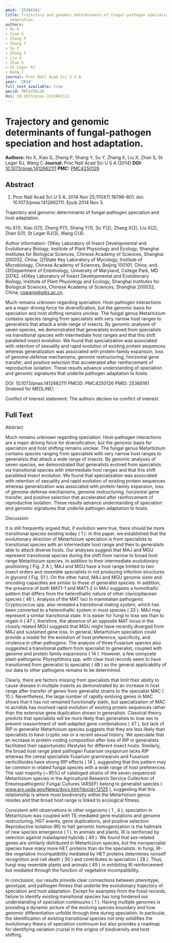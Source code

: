 ```yaml
---
pmid: '25368161'
title: Trajectory and genomic determinants of fungal-pathogen speciation and host
  adaptation.
authors:
- Hu X
- Xiao G
- Zheng P
- Shang Y
- Su Y
- Zhang X
- Liu X
- Zhan S
- St Leger RJ
- Wang C
journal: Proc Natl Acad Sci U S A
year: '2014'
full_text_available: true
pmcid: PMC4250126
doi: 10.1073/pnas.1412662111
---
```


# Trajectory and genomic determinants of fungal-pathogen speciation and host adaptation.
**Authors:** Hu X, Xiao G, Zheng P, Shang Y, Su Y, Zhang X, Liu X, Zhan S, St Leger RJ, Wang C
**Journal:** Proc Natl Acad Sci U S A (2014)
**DOI:** [10.1073/pnas.1412662111](https://doi.org/10.1073/pnas.1412662111)
**PMC:** [PMC4250126](https://www.ncbi.nlm.nih.gov/pmc/articles/PMC4250126/)

## Abstract

1. Proc Natl Acad Sci U S A. 2014 Nov 25;111(47):16796-801. doi: 
10.1073/pnas.1412662111. Epub 2014 Nov 3.

Trajectory and genomic determinants of fungal-pathogen speciation and host 
adaptation.

Hu X(1), Xiao G(1), Zheng P(1), Shang Y(1), Su Y(2), Zhang X(2), Liu X(2), Zhan 
S(1), St Leger RJ(3), Wang C(4).

Author information:
(1)Key Laboratory of Insect Developmental and Evolutionary Biology, Institute of 
Plant Physiology and Ecology, Shanghai Institutes for Biological Sciences, 
Chinese Academy of Sciences, Shanghai 200032, China;
(2)State Key Laboratory of Mycology, Institute of Microbiology, Chinese Academy 
of Sciences, Beijing 100101, China; and.
(3)Department of Entomology, University of Maryland, College Park, MD 20742.
(4)Key Laboratory of Insect Developmental and Evolutionary Biology, Institute of 
Plant Physiology and Ecology, Shanghai Institutes for Biological Sciences, 
Chinese Academy of Sciences, Shanghai 200032, China; cswang@sibs.ac.cn.

Much remains unknown regarding speciation. Host-pathogen interactions are a 
major driving force for diversification, but the genomic basis for speciation 
and host shifting remains unclear. The fungal genus Metarhizium contains species 
ranging from specialists with very narrow host ranges to generalists that attack 
a wide range of insects. By genomic analyses of seven species, we demonstrated 
that generalists evolved from specialists via transitional species with 
intermediate host ranges and that this shift paralleled insect evolution. We 
found that specialization was associated with retention of sexuality and rapid 
evolution of existing protein sequences whereas generalization was associated 
with protein-family expansion, loss of genome-defense mechanisms, genome 
restructuring, horizontal gene transfer, and positive selection that accelerated 
after reinforcement of reproductive isolation. These results advance 
understanding of speciation and genomic signatures that underlie pathogen 
adaptation to hosts.

DOI: 10.1073/pnas.1412662111
PMCID: PMC4250126
PMID: 25368161 [Indexed for MEDLINE]

Conflict of interest statement: The authors declare no conflict of interest.

## Full Text

Abstract

Much remains unknown regarding speciation. Host–pathogen interactions are a major driving force for diversification, but the genomic basis for speciation and host shifting remains unclear. The fungal genus Metarhizium contains species ranging from specialists with very narrow host ranges to generalists that attack a wide range of insects. By genomic analyses of seven species, we demonstrated that generalists evolved from specialists via transitional species with intermediate host ranges and that this shift paralleled insect evolution. We found that specialization was associated with retention of sexuality and rapid evolution of existing protein sequences whereas generalization was associated with protein-family expansion, loss of genome-defense mechanisms, genome restructuring, horizontal gene transfer, and positive selection that accelerated after reinforcement of reproductive isolation. These results advance understanding of speciation and genomic signatures that underlie pathogen adaptation to hosts.

Discussion

It is still frequently argued that, if evolution were true, there should be more transitional species existing today ( 1 ). In this paper, we established that the evolutionary direction of Metarhizium speciation is from specialists to transitional species with an intermediate host range and then to generalists able to attack diverse hosts. Our analyses suggest that MAJ and MGU represent transitional species during the shift from narrow to broad host range Metarhizium species. In addition to their intermediate evolutionary positioning ( Fig. 2 A ), MAJ and MGU have a host range limited to two insect orders and resemble specialists in not producing infection structures in glycerol ( Fig. S1 ). On the other hand, MAJ and MGU genome sizes and encoding capacities are similar to those of generalist species. In addition, the presence of both MAT1-1 and MAT1-2 in MAJ suggests a homothallic pattern that differs from the heterothallic nature of other clavicipitacean species ( 46 ). Analysis of the MAT loci in mammalian pathogenic Cryptococcus spp. also revealed a transitional mating system, which has been converted to a heterothallic system in most species ( 33 ). MAJ may represent a similar transitional state. It is easier for fungi to lose sex than to regain it ( 47 ); therefore, the absence of an opposite MAT locus in the closely related MGU suggests that MGU might have recently diverged from MAJ and sustained gene loss. In general, Metarhizium speciation could provide a model for the evolution of host preference, specificity, and virulence in other pathogens. The analysis of three Fusarium species also suggested a transitional pattern from specialist to generalist, coupled with genome and protein family expansions ( 14 ). However, a few oomycete plant-pathogenic Phytophthora spp. with clear host records seem to have transitioned from generalist to specialist ( 48 ) so the general applicability of our data to other pathogens remains to be determined.

Clearly, there are factors missing from specialists that limit their ability to cause disease in multiple insects as demonstrated by an increase in host range after transfer of genes from generalist strains to the specialist MAC ( 10 ). Nevertheless, the large number of rapidly evolving genes in MAC shows that it has not remained functionally static, but specialization of MAC to acridids has involved rapid evolution of existing protein sequences rather than the extensive gene duplication shown in generalists. Classical theory predicts that specialists will be more likely than generalists to lose sex to prevent reassortment of well-adapted gene combinations ( 47 ), but lack of RIP in generalist Metarhizium species suggests that they are less likely than specialists to have cryptic sex or a recent sexual history. We speculate that an increase in protein-coding composition after loss of RIP in generalists facilitated their opportunistic lifestyles for different insect hosts. Similarly, the broad host range plant pathogen Fusarium oxysporum lacks RIP whereas the cereal specialists Fusarium graminearum and Fusarium verticillioides have strong RIP effects ( 14 ), suggesting that this pattern may be common in related fungal species with a wide range of host preferences. The vast majority (∼95%) of cataloged strains of the seven sequenced Metarhizium species in the Agricultural Research Service Collection of Entomopathogenic Fungal Cultures (ARSEF) belong to generalist species ( www.ars.usda.gov/News/docs.htm?docid=12125 ), suggesting that this relationship is where most biodiversity within the Metarhizium genus resides and that broad host range is linked to ecological fitness.

Consistent with observations in other organisms ( 1 , 4 ), speciation in Metarhizium was coupled with TE-mediated gene mutations and genome restructuring, HGT events, gene duplications, and positive selection. Reproductive isolation (RI) to halt genomic homogenization is the hallmark of new species emergence ( 1 ). In animals and plants, RI is reinforced by selection against maladapted hybrids ( 49 ). We found that sex-related genes are similarly distributed in Metarhizium species, but the nonspecialist species have many more HET proteins than do the specialists. In fungi, RI-like vegetative incompatibility mediated by HET proteins determines nonself recognition and cell death ( 30 ) and contributes to speciation ( 28 ). Thus, fungi may resemble plants and animals ( 49 ) in exhibiting RI reinforcement but mediated through the function of vegetative incompatibility.

In conclusion, our results provide clear connections between phenotype, genotype, and pathogen fitness that underlie the evolutionary trajectory of speciation and host adaptation. Except for examples from the fossil records, failure to identify existing transitional species has long hindered our understanding of speciation continuums ( 1 ). Having multiple genomes is providing a dynamic picture of the evolving species boundary and how genomic differentiation unfolds through time during speciation. In particular, the identification of existing transitional species not only solidifies the evolutionary theory of speciation continuum but also provides a roadmap for identifying variation crucial in the origins of biodiversity and host shifting.
